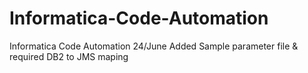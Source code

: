 # Informatica-Code-Automation
Informatica Code Automation
24/June Added Sample parameter file & required DB2 to JMS maping
